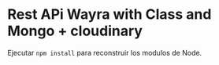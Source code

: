 # Rest APi Wayra with Class and Mongo + cloudinary

Ejecutar ```npm install``` para reconstruir los modulos de Node.
